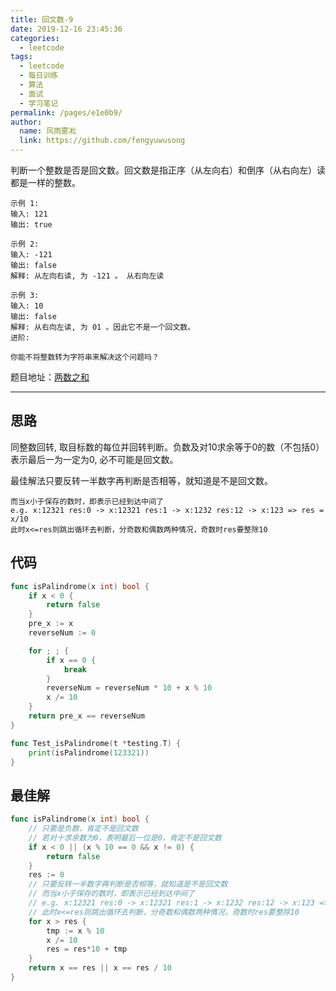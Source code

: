 ```yaml
---
title: 回文数-9
date: 2019-12-16 23:45:36
categories: 
  - leetcode
tags: 
  - leetcode
  - 每日训练
  - 算法
  - 面试
  - 学习笔记
permalink: /pages/e1e0b9/
author: 
  name: 风雨雾凇
  link: https://github.com/fengyuwusong
---
```


判断一个整数是否是回文数。回文数是指正序（从左向右）和倒序（从右向左）读都是一样的整数。


```
示例 1:
输入: 121
输出: true

示例 2:
输入: -121
输出: false
解释: 从左向右读, 为 -121 。 从右向左读

示例 3:
输入: 10
输出: false
解释: 从右向左读, 为 01 。因此它不是一个回文数。
进阶:

你能不将整数转为字符串来解决这个问题吗？
```
题目地址：[两数之和](https://leetcode-cn.com/problems/palindrome-number)
<!-- more -->
------

## 思路
同整数回转, 取目标数的每位并回转判断。负数及对10求余等于0的数（不包括0）表示最后一为一定为0, 必不可能是回文数。

最佳解法只要反转一半数字再判断是否相等，就知道是不是回文数。
```	
而当x小于保存的数时，即表示已经到达中间了
e.g. x:12321 res:0 -> x:12321 res:1 -> x:1232 res:12 -> x:123 => res = x/10
此时x<=res则跳出循环去判断，分奇数和偶数两种情况，奇数时res要整除10
```
## 代码
```go
func isPalindrome(x int) bool {
	if x < 0 {
		return false
	}
	pre_x := x
	reverseNum := 0

	for ; ; {
		if x == 0 {
			break
		}
		reverseNum = reverseNum * 10 + x % 10
		x /= 10
	}
	return pre_x == reverseNum
}

func Test_isPalindrome(t *testing.T) {
	print(isPalindrome(123321))
}
```
## 最佳解
```go
func isPalindrome(x int) bool {
    // 只要是负数，肯定不是回文数
	// 若对十求余数为0，表明最后一位是0，肯定不是回文数
	if x < 0 || (x % 10 == 0 && x != 0) {
		return false
	}
	res := 0
	// 只要反转一半数字再判断是否相等，就知道是不是回文数
	// 而当x小于保存的数时，即表示已经到达中间了
	// e.g. x:12321 res:0 -> x:12321 res:1 -> x:1232 res:12 -> x:123 => res = x/10
	// 此时x<=res则跳出循环去判断，分奇数和偶数两种情况，奇数时res要整除10
	for x > res {
		tmp := x % 10
		x /= 10
		res = res*10 + tmp
	}
	return x == res || x == res / 10
}
```